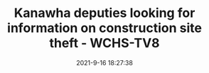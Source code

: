 ---
"title": "Kanawha deputies looking for information on construction site theft - WCHS-TV8"
"date": "2021-9-16 18:27:38"
"feed_name": "GOOGLENEWSCONSTRUCTION"
"feed_website": "https://news.google.com/search?q=construction%2Bincident&hl=en-US&gl=US&ceid=US:en"
"feed_rss": "https://news.google.com/rss/search?q=construction%2Bincident&hl=en-US&gl=US&ceid=US:en"
"link": "https://wchstv.com/news/local/kanawha-deputies-looking-for-information-on-construction-site-theft"
"file": "_posts/2021-1-1-299937ec818feba80d95046618455c56f7356e1b.md"
"accident": "1"
"drilling": "0"
---